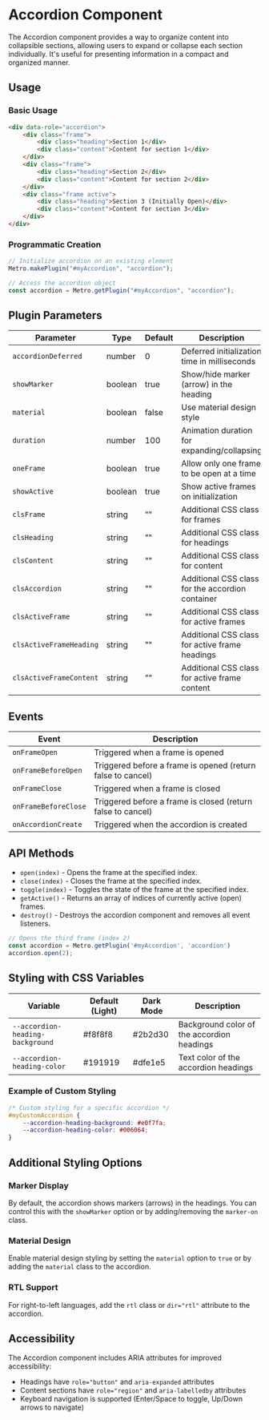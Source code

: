 # Accordion Component

The Accordion component provides a way to organize content into collapsible sections, allowing users to expand or collapse each section individually. It's useful for presenting information in a compact and organized manner.

## Usage

### Basic Usage

```html
<div data-role="accordion">
    <div class="frame">
        <div class="heading">Section 1</div>
        <div class="content">Content for section 1</div>
    </div>
    <div class="frame">
        <div class="heading">Section 2</div>
        <div class="content">Content for section 2</div>
    </div>
    <div class="frame active">
        <div class="heading">Section 3 (Initially Open)</div>
        <div class="content">Content for section 3</div>
    </div>
</div>
```

### Programmatic Creation

```javascript
// Initialize accordion on an existing element
Metro.makePlugin("#myAccordion", "accordion");

// Access the accordion object
const accordion = Metro.getPlugin("#myAccordion", "accordion");
```

## Plugin Parameters

| Parameter | Type | Default | Description |
| --------- | ---- | ------- | ----------- |
| `accordionDeferred` | number | 0 | Deferred initialization time in milliseconds |
| `showMarker` | boolean | true | Show/hide marker (arrow) in the heading |
| `material` | boolean | false | Use material design style |
| `duration` | number | 100 | Animation duration for expanding/collapsing |
| `oneFrame` | boolean | true | Allow only one frame to be open at a time |
| `showActive` | boolean | true | Show active frames on initialization |
| `clsFrame` | string | "" | Additional CSS class for frames |
| `clsHeading` | string | "" | Additional CSS class for headings |
| `clsContent` | string | "" | Additional CSS class for content |
| `clsAccordion` | string | "" | Additional CSS class for the accordion container |
| `clsActiveFrame` | string | "" | Additional CSS class for active frames |
| `clsActiveFrameHeading` | string | "" | Additional CSS class for active frame headings |
| `clsActiveFrameContent` | string | "" | Additional CSS class for active frame content |

## Events

| Event | Description |
| ----- | ----------- |
| `onFrameOpen` | Triggered when a frame is opened |
| `onFrameBeforeOpen` | Triggered before a frame is opened (return false to cancel) |
| `onFrameClose` | Triggered when a frame is closed |
| `onFrameBeforeClose` | Triggered before a frame is closed (return false to cancel) |
| `onAccordionCreate` | Triggered when the accordion is created |

## API Methods

+ `open(index)` - Opens the frame at the specified index.
+ `close(index)` - Closes the frame at the specified index.
+ `toggle(index)` - Toggles the state of the frame at the specified index.
+ `getActive()` - Returns an array of indices of currently active (open) frames.
+ `destroy()` - Destroys the accordion component and removes all event listeners.

```javascript
// Opens the third frame (index 2)
const accordion = Metro.getPlugin('#myAccordion', 'accordion')
accordion.open(2);
```

## Styling with CSS Variables

| Variable | Default (Light) | Dark Mode | Description |
| -------- | --------------- | --------- | ----------- |
| `--accordion-heading-background` | #f8f8f8 | #2b2d30 | Background color of the accordion headings |
| `--accordion-heading-color` | #191919 | #dfe1e5 | Text color of the accordion headings |

### Example of Custom Styling

```css
/* Custom styling for a specific accordion */
#myCustomAccordion {
    --accordion-heading-background: #e0f7fa;
    --accordion-heading-color: #006064;
}
```

## Additional Styling Options

### Marker Display

By default, the accordion shows markers (arrows) in the headings. You can control this with the `showMarker` option or by adding/removing the `marker-on` class.

### Material Design

Enable material design styling by setting the `material` option to `true` or by adding the `material` class to the accordion.

### RTL Support

For right-to-left languages, add the `rtl` class or `dir="rtl"` attribute to the accordion.

## Accessibility

The Accordion component includes ARIA attributes for improved accessibility:
- Headings have `role="button"` and `aria-expanded` attributes
- Content sections have `role="region"` and `aria-labelledby` attributes
- Keyboard navigation is supported (Enter/Space to toggle, Up/Down arrows to navigate)